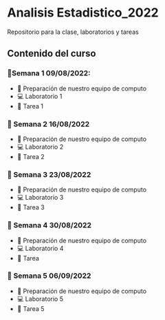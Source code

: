 # Analisis Estadistico_2022

Repositorio para la clase, laboratorios y tareas

## Contenido del curso

### :date:Semana 1 09/08/2022:
+ :notebook: Preparación de nuestro equipo de computo
+ :computer: Laboratorio 1
+ :school_satchel: Tarea 1

### :date: Semana 2 16/08/2022
+ :notebook: Preparación de nuestro equipo de computo
+ :computer: Laboratorio 2
+ :school_satchel: Tarea 2

### :date: Semana 3 23/08/2022
+ :notebook: Preparación de nuestro equipo de computo
+ :computer: Laboratorio 3
+ :school_satchel: Tarea 3

### :date: Semana 4 30/08/2022
+ :notebook: Preparación de nuestro equipo de computo
+ :computer: Laboratorio 4
+ :school_satchel: Tarea 

### :date: Semana 5 06/09/2022
+ :notebook: Preparación de nuestro equipo de computo
+ :computer: Laboratorio 5
+ :school_satchel: Tarea 5